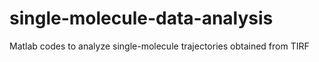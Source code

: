 # single-molecule-data-analysis
Matlab codes to analyze single-molecule trajectories obtained from TIRF
